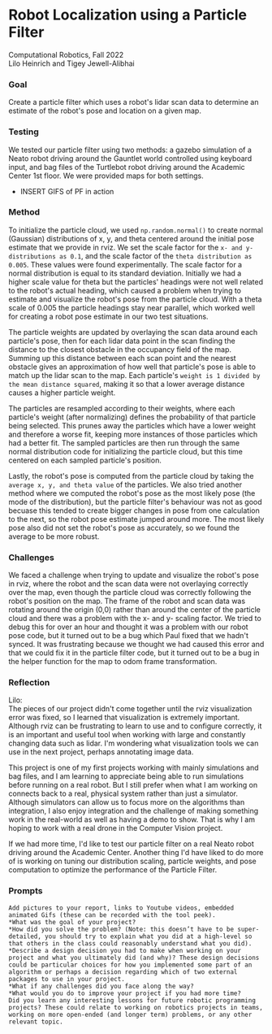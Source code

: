 # Robot Localization using a Particle Filter
Computational Robotics, Fall 2022  
Lilo Heinrich and Tigey Jewell-Alibhai  

### Goal
Create a particle filter which uses a robot's lidar scan data to determine an estimate of the robot's pose and location on a given map. 

### Testing
We tested our particle filter using two methods: a gazebo simulation of a Neato robot driving around the Gauntlet world controlled using keyboard input, and bag files of the Turtlebot robot driving around the Academic Center 1st floor. We were provided maps for both settings.
- INSERT GIFS of PF in action

### Method 
To initialize the particle cloud, we used `np.random.normal()` to create normal (Gaussian) distributions of x, y, and theta centered around the initial pose estimate that we provide in rviz. We set the scale factor for the `x- and y- distributions as 0.1`, and the scale factor of the `theta distribution as 0.005`. These values were found experimentally. The scale factor for a normal distribution is equal to its standard deviation. Initially we had a higher scale value for theta but the particles' headings were not well related to the robot's actual heading, which caused a problem when trying to estimate and visualize the robot's pose from the particle cloud. With a theta scale of 0.005 the particle headings stay near parallel, which worked well for creating a robot pose estimate in our two test situations.

The particle weights are updated by overlaying the scan data around each particle's pose, then for each lidar data point in the scan finding the distance to the closest obstacle in the occupancy field of the map. Summing up this distance between each scan point and the nearest obstacle gives an approximation of how well that particle's pose is able to match up the lidar scan to the map. Each particle's `weight is 1 divided by the mean distance squared`, making it so that a lower average distance causes a higher particle weight. 

The particles are resampled according to their weights, where each particle's weight (after normalizing) defines the probability of that particle being selected. This prunes away the particles which have a lower weight and therefore a worse fit, keeping more instances of those particles which had a better fit. The sampled particles are then run through the same normal distribution code for initializing the particle cloud, but this time centered on each sampled particle's position. 

Lastly, the robot's pose is computed from the particle cloud by taking the `average x, y, and theta value` of the particles. We also tried another method  where we computed the robot's pose as the most likely pose (the mode of the distribution), but the particle filter's behaviour was not as good becuase this tended to create bigger changes in pose from one calculation to the next, so the robot pose estimate jumped around more. The most likely pose also did not set the robot's pose as accurately, so we found the average to be more robust. 

### Challenges
We faced a challenge when trying to update and visualize the robot's pose in rviz, where the robot and the scan data were not overlaying correctly over the map, even though the particle cloud was correctly following the robot's position on the map. The frame of the robot and scan data was rotating around the origin (0,0) rather than around the center of the particle cloud and there was a problem with the x- and y- scaling factor. We tried to debug this for over an hour and thought it was a problem with our robot pose code, but it turned out to be a bug which Paul fixed that we hadn't synced. It was frustrating because we thought we had caused this error and that we could fix it in the particle filter code, but it turned out to be a bug in the helper function for the map to odom frame transformation.

### Reflection
Lilo:  
The pieces of our project didn't come together until the rviz visualization error was fixed, so I learned that visualization is extremely important. Although rviz can be frustrating to learn to use and to configure correctly, it is an important and useful tool when working with large and constantly changing data such as lidar. I'm wondering what visualization tools we can use in the next project, perhaps annotating image data. 

This project is one of my first projects working with mainly simulations and bag files, and I am learning to appreciate being able to run simulations before running on a real robot. But I still prefer when what I am working on connects back to a real, physical system rather than just a simulator. Although simulators can allow us to focus more on the algorithms than integration, I also enjoy integration and the challenge of making something work in the real-world as well as having a demo to show. That is why I am hoping to work with a real drone in the Computer Vision project.

If we had more time, I'd like to test our particle filter on a real Neato robot driving around the Academic Center. Another thing I'd have liked to do more of is working on tuning our distribution scaling, particle weights, and pose computation to optimize the performance of the Particle Filter. 



### Prompts
    Add pictures to your report, links to Youtube videos, embedded animated Gifs (these can be recorded with the tool peek).
    *What was the goal of your project?
    *How did you solve the problem? (Note: this doesn’t have to be super-detailed, you should try to explain what you did at a high-level so that others in the class could reasonably understand what you did).
    *Describe a design decision you had to make when working on your project and what you ultimately did (and why)? These design decisions could be particular choices for how you implemented some part of an algorithm or perhaps a decision regarding which of two external packages to use in your project.
    *What if any challenges did you face along the way?
    *What would you do to improve your project if you had more time?
    Did you learn any interesting lessons for future robotic programming projects? These could relate to working on robotics projects in teams, working on more open-ended (and longer term) problems, or any other relevant topic.
